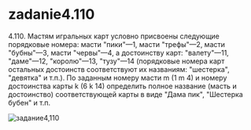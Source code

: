 # zadanie4.110

4.110.
Мастям игральных карт условно присвоены следующие порядковые номера: масти "пики"—1, масти "трефы"—2, масти "бубны"—3, масти "червы"—4, а достоинству карт: "валету"—11, "даме"—12, "королю"—13, "тузу"—14 (порядковые номера карт остальных достоинств соответствуют их названиям: "шестерка", "девятка" и т.п.). По заданным номеру масти m (1 m 4) и номеру достоинства карты k (6 k 14) определить полное название (масть и достоинство) соответствующей карты в виде "Дама пик", "Шестерка бубен" и т.п.

![задание4,110](https://user-images.githubusercontent.com/114358972/197607443-dea78206-40be-46fd-a725-05a382328cbf.jpg)
